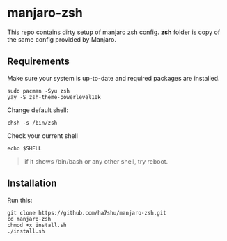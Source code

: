 # manjaro-zsh

This repo contains dirty setup of manjaro zsh config. 
**zsh** folder is copy of the same config provided by Manjaro.

## Requirements

Make sure your system is up-to-date and required packages are installed.
```
sudo pacman -Syu zsh
yay -S zsh-theme-powerlevel10k
```
Change default shell:
```
chsh -s /bin/zsh
```
Check your current shell
```
echo $SHELL
```
> if it shows /bin/bash or any other shell, try reboot.

## Installation

Run this:
```
git clone https://github.com/ha7shu/manjaro-zsh.git
cd manjaro-zsh
chmod +x install.sh
./install.sh
```
